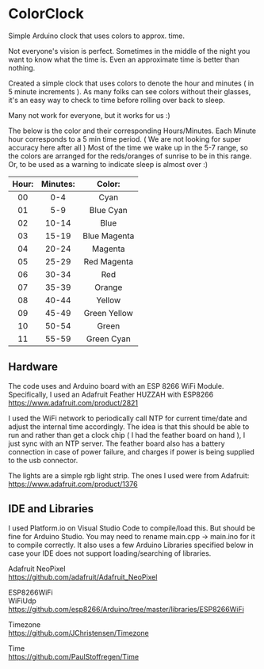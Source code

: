 # ColorClock
Simple Arduino clock that uses colors to approx. time.

Not everyone's vision is perfect. Sometimes in the middle of the night you want to know what the time is. Even an 
approximate time is better than nothing.

Created a simple clock that uses colors to denote the hour and minutes ( in 5 minute increments ). As many folks
can see colors without their glasses, it's an easy way to check to time before rolling over back to sleep.

Many not work for everyone, but it works for us :)

The below is the color and their corresponding Hours/Minutes. Each Minute hour corresponds to a 5 min time period. 
( We are not looking for super accuracy here after all ) 
Most of the time we wake up in the 5-7 range, so the colors are arranged for the reds/oranges of sunrise to be
in this range. Or, to be used as a warning to indicate sleep is almost over :)

| Hour:  | Minutes: | Color:    |
| :----: | :----:   | :----:    |
| 00     |  0-4     |   Cyan    |
| 01     |  5-9     | Blue Cyan |
| 02     | 10-14    | Blue      |
| 03     | 15-19    | Blue Magenta |
| 04     | 20-24    | Magenta   |
| 05     | 25-29    | Red Magenta  |
| 06     | 30-34    | Red       |
| 07     | 35-39    | Orange    |
| 08     | 40-44    | Yellow    |
| 09     | 45-49    | Green Yellow |
| 10     | 50-54    | Green     |
| 11     | 55-59    | Green Cyan   |


Hardware
----------------------------
The code uses and Arduino board with an ESP 8266 WiFi Module. 
Specifically, I used an Adafruit Feather HUZZAH with ESP8266
https://www.adafruit.com/product/2821

I used the WiFi network to periodically call NTP for current time/date and adjust the internal time accordingly. 
The idea is that this should be able to run and rather than get a clock chip ( I had the feather board on hand ), 
I just sync with an NTP server. The feather board also has a battery connection in case of power failure, and 
charges if power is being supplied to the usb connector.

The lights are a simple rgb light strip. The ones I used were from Adafruit:  
https://www.adafruit.com/product/1376


IDE and Libraries
------------------------------
I used Platform.io on Visual Studio Code to compile/load this. But should be fine for Arduino Studio. You may need to 
rename main.cpp -> main.ino for it to compile correctly. It also uses a few Arduino Libraries specified below in case
your IDE does not support loading/searching of libraries.

Adafruit NeoPixel  
https://github.com/adafruit/Adafruit_NeoPixel

ESP8266WiFi  
WiFiUdp  
https://github.com/esp8266/Arduino/tree/master/libraries/ESP8266WiFi

Timezone  
https://github.com/JChristensen/Timezone

Time  
https://github.com/PaulStoffregen/Time





